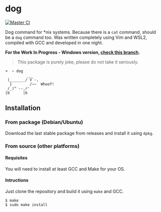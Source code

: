 # dog


[![Master CI](https://github.com/zerasul/dog/actions/workflows/ci.yml/badge.svg?branch=master)](https://github.com/zerasul/dog/actions/workflows/ci.yml)

Dog command for *nix systems. Because there is a `cat` command, should be a `dog` command too. Was written completely using Vim and WSL2, compiled with GCC and developed in one night.

**For the Work In Progress - Windows version, [check this branch](https://github.com/JuanjoSalvador/dog/tree/wip/windows).**

> This package is purely joke, please do not take it seriously.

```
➜  ~ dog
          __
 |_______/ V`-,
  }        /~~  Whoof!
 /_)^ --,r'
|b      |b
```


## Installation

### From package (Debian/Ubuntu)

Download the last stable package from releases and install it using `dpkg`.

### From source (other platforms)

#### Requisites

You will need to install at least GCC and Make for your OS.

#### Intructions

Just clone the repository and build it using `make` and GCC.

```shell
$ make
$ sudo make install
```
